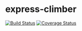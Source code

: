 # express-climber
[![Build Status](https://travis-ci.org/allevo/express-climber.svg?branch=master)](https://travis-ci.org/allevo/express-climber)
[![Coverage Status](https://coveralls.io/repos/allevo/express-climber/badge.svg?branch=master&service=github)](https://coveralls.io/github/allevo/express-climber)



